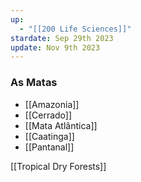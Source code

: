 ```yaml
---
up:
  - "[[200 Life Sciences]]"
stardate: Sep 29th 2023
update: Nov 9th 2023
---
```

### As Matas
- [[Amazonia]]
- [[Cerrado]]
- [[Mata Atlântica]]
- [[Caatinga]]
- [[Pantanal]]

[[Tropical Dry Forests]]


